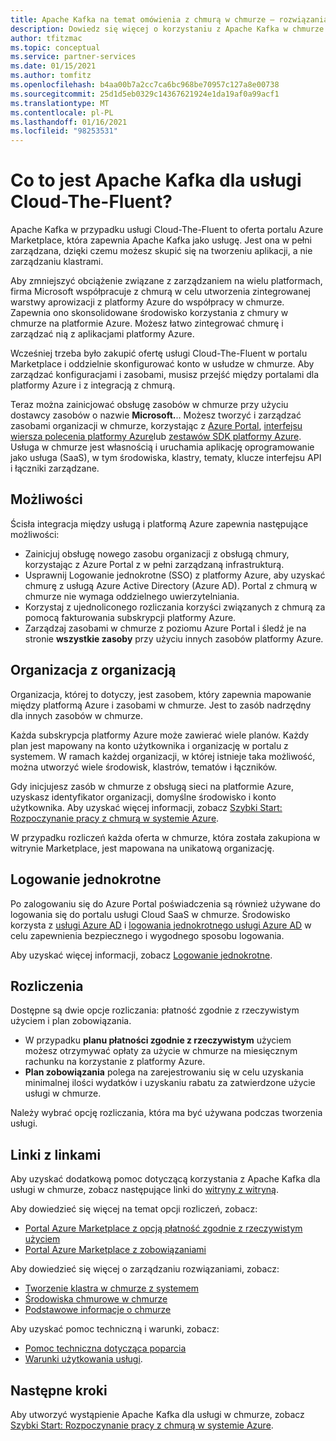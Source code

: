 ```yaml
---
title: Apache Kafka na temat omówienia z chmurą w chmurze — rozwiązania partnerskie platformy Azure
description: Dowiedz się więcej o korzystaniu z Apache Kafka w chmurze w witrynie Azure Marketplace.
author: tfitzmac
ms.topic: conceptual
ms.service: partner-services
ms.date: 01/15/2021
ms.author: tomfitz
ms.openlocfilehash: b4aa00b7a2cc7ca6bc968be70957c127a8e00738
ms.sourcegitcommit: 25d1d5eb0329c14367621924e1da19af0a99acf1
ms.translationtype: MT
ms.contentlocale: pl-PL
ms.lasthandoff: 01/16/2021
ms.locfileid: "98253531"
---
```

# <a name="what-is-apache-kafka-for-confluent-cloud"></a>Co to jest Apache Kafka dla usługi Cloud-The-Fluent?

Apache Kafka w przypadku usługi Cloud-The-Fluent to oferta portalu Azure Marketplace, która zapewnia Apache Kafka jako usługę. Jest ona w pełni zarządzana, dzięki czemu możesz skupić się na tworzeniu aplikacji, a nie zarządzaniu klastrami.

Aby zmniejszyć obciążenie związane z zarządzaniem na wielu platformach, firma Microsoft współpracuje z chmurą w celu utworzenia zintegrowanej warstwy aprowizacji z platformy Azure do współpracy w chmurze. Zapewnia ono skonsolidowane środowisko korzystania z chmury w chmurze na platformie Azure. Możesz łatwo zintegrować chmurę i zarządzać nią z aplikacjami platformy Azure.

Wcześniej trzeba było zakupić ofertę usługi Cloud-The-Fluent w portalu Marketplace i oddzielnie skonfigurować konto w usłudze w chmurze. Aby zarządzać konfiguracjami i zasobami, musisz przejść między portalami dla platformy Azure i z integracją z chmurą.

Teraz można zainicjować obsługę zasobów w chmurze przy użyciu dostawcy zasobów o nazwie **Microsoft.**.. Możesz tworzyć i zarządzać zasobami organizacji w chmurze, korzystając z [Azure Portal](https://portal.azure.com/), [interfejsu wiersza polecenia platformy Azure](/cli/azure/)lub [zestawów SDK platformy Azure](/azure/#languages-and-tools). Usługa w chmurze jest własnością i uruchamia aplikację oprogramowanie jako usługa (SaaS), w tym środowiska, klastry, tematy, klucze interfejsu API i łączniki zarządzane.

## <a name="capabilities"></a>Możliwości

Ścisła integracja między usługą i platformą Azure zapewnia następujące możliwości:

- Zainicjuj obsługę nowego zasobu organizacji z obsługą chmury, korzystając z Azure Portal z w pełni zarządzaną infrastrukturą.
- Usprawnij Logowanie jednokrotne (SSO) z platformy Azure, aby uzyskać chmurę z usługą Azure Active Directory (Azure AD). Portal z chmurą w chmurze nie wymaga oddzielnego uwierzytelniania.
- Korzystaj z ujednoliconego rozliczania korzyści związanych z chmurą za pomocą fakturowania subskrypcji platformy Azure.
- Zarządzaj zasobami w chmurze z poziomu Azure Portal i śledź je na stronie **wszystkie zasoby** przy użyciu innych zasobów platformy Azure.

## <a name="confluent-organization"></a>Organizacja z organizacją

Organizacja, której to dotyczy, jest zasobem, który zapewnia mapowanie między platformą Azure i zasobami w chmurze. Jest to zasób nadrzędny dla innych zasobów w chmurze.

Każda subskrypcja platformy Azure może zawierać wiele planów. Każdy plan jest mapowany na konto użytkownika i organizację w portalu z systemem. W ramach każdej organizacji, w której istnieje taka możliwość, można utworzyć wiele środowisk, klastrów, tematów i łączników.

Gdy inicjujesz zasób w chmurze z obsługą sieci na platformie Azure, uzyskasz identyfikator organizacji, domyślne środowisko i konto użytkownika. Aby uzyskać więcej informacji, zobacz [Szybki Start: Rozpoczynanie pracy z chmurą w systemie Azure](create.md).

W przypadku rozliczeń każda oferta w chmurze, która została zakupiona w witrynie Marketplace, jest mapowana na unikatową organizację.

## <a name="single-sign-on"></a>Logowanie jednokrotne

Po zalogowaniu się do Azure Portal poświadczenia są również używane do logowania się do portalu usługi Cloud SaaS w chmurze. Środowisko korzysta z [usługi Azure AD](../../active-directory/fundamentals/active-directory-whatis.md) i [logowania jednokrotnego usługi Azure AD](../../active-directory/manage-apps/what-is-single-sign-on.md) w celu zapewnienia bezpiecznego i wygodnego sposobu logowania.

Aby uzyskać więcej informacji, zobacz [Logowanie jednokrotne](manage.md#single-sign-on).

## <a name="billing"></a>Rozliczenia

Dostępne są dwie opcje rozliczania: płatność zgodnie z rzeczywistym użyciem i plan zobowiązania.

- W przypadku **planu płatności zgodnie z rzeczywistym** użyciem możesz otrzymywać opłaty za użycie w chmurze na miesięcznym rachunku na korzystanie z platformy Azure.
- **Plan zobowiązania** polega na zarejestrowaniu się w celu uzyskania minimalnej ilości wydatków i uzyskaniu rabatu za zatwierdzone użycie usługi w chmurze.

Należy wybrać opcję rozliczania, która ma być używana podczas tworzenia usługi.

## <a name="confluent-links"></a>Linki z linkami

Aby uzyskać dodatkową pomoc dotyczącą korzystania z Apache Kafka dla usługi w chmurze, zobacz następujące linki do [witryny z witryną](https://docs.confluent.io/home/overview.html).

Aby dowiedzieć się więcej na temat opcji rozliczeń, zobacz:

* [Portal Azure Marketplace z opcją płatność zgodnie z rzeczywistym użyciem](https://docs.confluent.io/cloud/current/billing/ccloud-azure-payg.html)
* [Portal Azure Marketplace z zobowiązaniami](https://docs.confluent.io/cloud/current/billing/ccloud-azure-ubb.html)

Aby dowiedzieć się więcej o zarządzaniu rozwiązaniami, zobacz:

* [Tworzenie klastra w chmurze z systemem](https://docs.confluent.io/cloud/current/clusters/create-cluster.html)
* [Środowiska chmurowe w chmurze](https://docs.confluent.io/current/cloud/using/environments.html)
* [Podstawowe informacje o chmurze](https://docs.confluent.io/current/cloud/using/cloud-basics.html)

Aby uzyskać pomoc techniczną i warunki, zobacz:

* [Pomoc techniczna dotycząca poparcia](https://support.confluent.io)
* [Warunki użytkowania usługi](https://www.confluent.io/confluent-cloud-tos).

## <a name="next-steps"></a>Następne kroki

Aby utworzyć wystąpienie Apache Kafka dla usługi w chmurze, zobacz [Szybki Start: Rozpoczynanie pracy z chmurą w systemie Azure](create.md).
